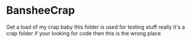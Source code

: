 # BansheeCrap
Get a load of my crap baby
this folder is used for testing stuff really it's a crap folder
if your looking for code then this is the wrong place